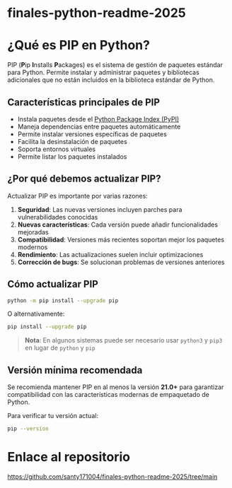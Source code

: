 # finales-python-readme-2025
# ¿Qué es PIP en Python?

PIP (**P**ip **I**nstalls **P**ackages) es el sistema de gestión de paquetes estándar para Python. Permite instalar y administrar paquetes y bibliotecas adicionales que no están incluidos en la biblioteca estándar de Python.

## Características principales de PIP

- Instala paquetes desde el [Python Package Index (PyPI)](https://pypi.org/)
- Maneja dependencias entre paquetes automáticamente
- Permite instalar versiones específicas de paquetes
- Facilita la desinstalación de paquetes
- Soporta entornos virtuales
- Permite listar los paquetes instalados

## ¿Por qué debemos actualizar PIP?

Actualizar PIP es importante por varias razones:

1. **Seguridad**: Las nuevas versiones incluyen parches para vulnerabilidades conocidas
2. **Nuevas características**: Cada versión puede añadir funcionalidades mejoradas
3. **Compatibilidad**: Versiones más recientes soportan mejor los paquetes modernos
4. **Rendimiento**: Las actualizaciones suelen incluir optimizaciones
5. **Corrección de bugs**: Se solucionan problemas de versiones anteriores

## Cómo actualizar PIP

```bash
python -m pip install --upgrade pip
```

O alternativamente:

```bash
pip install --upgrade pip
```

> **Nota**: En algunos sistemas puede ser necesario usar `python3` y `pip3` en lugar de `python` y `pip`

## Versión mínima recomendada

Se recomienda mantener PIP en al menos la versión **21.0+** para garantizar compatibilidad con las características modernas de empaquetado de Python.

Para verificar tu versión actual:

```bash
pip --version
```
# Enlace al repositorio
https://github.com/santy171004/finales-python-readme-2025/tree/main
